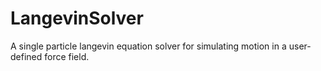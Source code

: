 # LangevinSolver
A single particle langevin equation solver for simulating motion in a user-defined force field.
